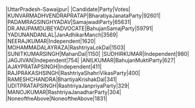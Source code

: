  
|UttarPradesh-Sawaijpur|
|Candidate|Party|Votes|
|KUNVARMADHVENDRAPRATAP|BharatiyaJanataParty|92601|
|PADAMRAGSINGHYADAV|SamajwadiParty|65631|
|DR.ANUPAMDUBEYADVOCATE|BahujanSamajParty|59791|
|YADUNANDANLAL|JanAdhikarManch|3569|
|NEERAJKUMAR|Independent|1620|
|MOHAMMADALAYRAZA|RashtriyaLokDal|1503|
|SUNITKUMARSINGH|MahanDal|1150|
|SUDHIRKUMAR|Independent|980|
|JAGJIVAN|Independent|754|
|ANILKUMAR|BahujanMuktiParty|627|
|AJAYPRATAPSINGH|Independent|411|
|RAJPRAKASHSINGH|RashtriyaShahriVikasParty|400|
|RAMESHCHANDRA|BhartiyaKrishakDal|341|
|UDITPRATAPSINGH|RashtriyaJanpriyaParty|329|
|MANOJKUMAR|RashtriyaJanadharParty|304|
|NoneoftheAbove|NoneoftheAbove|1831|
